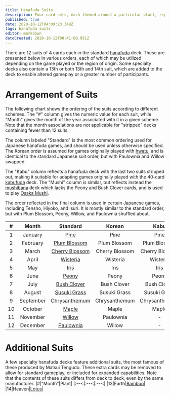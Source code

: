 ```yaml
---
title: Hanafuda Suits
description: Four-card sets, each themed around a particular plant, representing a specific month or number
published: true
date: 2020-10-12T04:09:23.348Z
tags: hanafuda suits
editor: markdown
dateCreated: 2020-10-12T00:41:00.951Z
---
```


There are 12 suits of 4 cards each in the standard [hanafuda](/en/hanafuda) deck. These are presented below in various orders, each of which may be utilized depending on the game played or the region of origin. Some specialty decks also contain a 13th or both 13th and 14th suit, which are added to the deck to enable altered gameplay or a greater number of participants.
# Arrangement of Suits
The following chart shows the ordering of the suits according to different schemes. The "#" column gives the numeric value for each suit, while "Month" gives the month of the year associated with it in a given scheme. Note that the month associations are not applicable for "stripped" decks containing fewer than 12 suits.

The column labeled "Standard" is the most common ordering used for Japanese hanafuda games, and should be used unless otherwise specified. The Korean order is assumed for games originally played with [hwatu](/en/hanafuda/hwatu), and is identical to the standard Japanese suit order, but with Paulownia and Willow swapped.

The "Kabu" column reflects a hanafuda deck with the last two suits stripped out, making it suitable for adapting games originally played with the 40-card [kabufuda](/en/kabufuda) deck. The "Mushi" column is similar, but reflects instead the [mushibana](/en/hanafuda/patterns/mushibana) deck which lacks the Peony and Bush Clover cards, and is used to play [Osaka Mushi](/en/hanafuda/games/mushi).

The order reflected in the final column is used in certain Japanese games, including Tensho, Hiyoko, and Isuri. It is mostly similar to the standard order, but with Plum Blossom, Peony, Willow, and Paulownia shuffled about.

|#|Month|Standard|Korean|Kabu|Mushi|Alternative|
|:---:|:---:|:---:|:---:|:---:|:---:|:---:|
|1|January|[Pine](/en/hanafuda/suits/pine)|Pine|Pine|Pine|Pine|
|2|February|[Plum Blossom](/en/hanafuda/suits/plum-blossom)|Plum Blossom|Plum Blossom|Plum Blossom|Willow|
|3|March|[Cherry Blossom](/en/hanafuda/suits/cherry-blossom)|Cherry Blossom|Cherry Blossom|Cherry Blossom|Cherry Blossom|
|4|April|[Wisteria](/en/hanafuda/suits/wisteria)|Wisteria|Wisteria|Wisteria|Wisteria|
|5|May|[Iris](/en/hanafuda/suits/iris)|Iris|Iris|Iris|Iris|
|6|June|[Peony](/en/hanafuda/suits/peony)|Peony|Peony|Susuki Grass|Paulownia|
|7|July|[Bush Clover](/en/hanafuda/suits/bush-clover)|Bush Clover|Bush Clover|Chrysanthemum|Bush Clover|
|8|August|[Susuki Grass](/en/hanafuda/suits/susuki-grass)|Susuki Grass|Susuki Grass|Maple|Susuki Grass|
|9|September|[Chrysanthemum](/en/hanafuda/suits/chrysanthemum)|Chrysanthemum|Chrysanthemum|Willow|Chrysanthemum|
|10|October|[Maple](/en/hanafuda/suits/maple)|Maple|Maple|Paulownia|Maple|
|11|November|[Willow](/en/hanafuda/suits/willow)|Paulownia|-|-|Peony|
|12|December|[Paulownia](/en/hanafuda/suits/paulownia)|Willow|-|-|Plum Blossom|

# Additional Suits
A few specialty hanafuda decks feature additional suits, the most famous of these produced by Matsui Tengudo. These extra cards may be removed to allow for standard gameplay, or included for expanded capabilities. Note that the contents of these suits differs from deck to deck, even by the same manufacturer.
|#|"Month"|Plant|
|:---:|:---:|:---:|
|13|Earth|[Bamboo](/en/hanafuda/suits/bamboo)|
|14|Heaven|[Lotus](/en/hanafuda/suits/lotus)|

